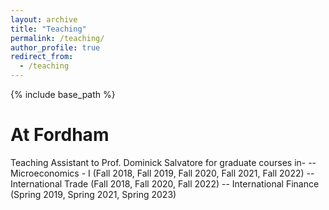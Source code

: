 ```yaml
---
layout: archive
title: "Teaching"
permalink: /teaching/
author_profile: true
redirect_from:
  - /teaching
---
```

{% include base_path %}

At Fordham
======
Teaching Assistant to Prof. Dominick Salvatore for graduate courses in-
-- Microeconomics - I (Fall 2018, Fall 2019, Fall 2020, Fall 2021, Fall 2022)
-- International Trade (Fall 2018, Fall 2020, Fall 2022)
-- International Finance (Spring 2019, Spring 2021, Spring 2023)


